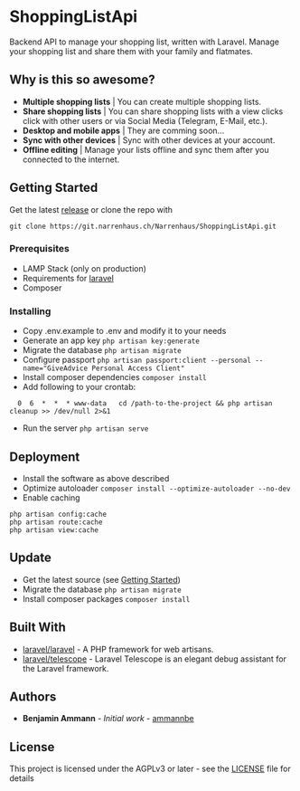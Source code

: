 # ShoppingListApi

Backend API to manage your shopping list, written with Laravel.
Manage your shopping list and share them with your family and flatmates.

## Why is this so awesome?

- **Multiple shopping lists** | You can create multiple shopping lists.
- **Share shopping lists** | You can share shopping lists with a view clicks click with other users or via Social Media (Telegram, E-Mail, etc.).
- **Desktop and mobile apps** | They are comming soon...
- **Sync with other devices** | Sync with other devices at your account.
- **Offline editing** | Manage your lists offline and sync them after you connected to the internet.

## Getting Started

Get the latest [release](https://git.narrenhaus.ch/Narrenhaus/ShoppingListApi/releases) or clone the repo with
```
git clone https://git.narrenhaus.ch/Narrenhaus/ShoppingListApi.git
```

### Prerequisites

- LAMP Stack (only on production)
- Requirements for [laravel](https://laravel.com/docs)
- Composer

### Installing

- Copy .env.example to .env and modify it to your needs
- Generate an app key `php artisan key:generate`
- Migrate the database `php artisan migrate`
- Configure passport `php artisan passport:client --personal --name="GiveAdvice Personal Access Client"`
- Install composer dependencies `composer install`
- Add following to your crontab:
```
  0  6  *  *  * www-data   cd /path-to-the-project && php artisan cleanup >> /dev/null 2>&1
```
- Run the server `php artisan serve`

## Deployment

- Install the software as above described
- Optimize autoloader `composer install --optimize-autoloader --no-dev`
- Enable caching

```
php artisan config:cache
php artisan route:cache
php artisan view:cache
```

## Update

- Get the latest source (see [Getting Started](#getting-started))
- Migrate the database `php artisan migrate`
- Install composer packages `composer install`

## Built With

* [laravel/laravel](https://github.com/laravel/laravel) - A PHP framework for web artisans.
* [laravel/telescope](https://github.com/laravel/telescope) - Laravel Telescope is an elegant debug assistant for the Laravel framework.

## Authors

* **Benjamin Ammann** - *Initial work* - [ammannbe](https://github.com/ammannbe)

## License

This project is licensed under the AGPLv3 or later - see the [LICENSE](LICENSE) file for details
